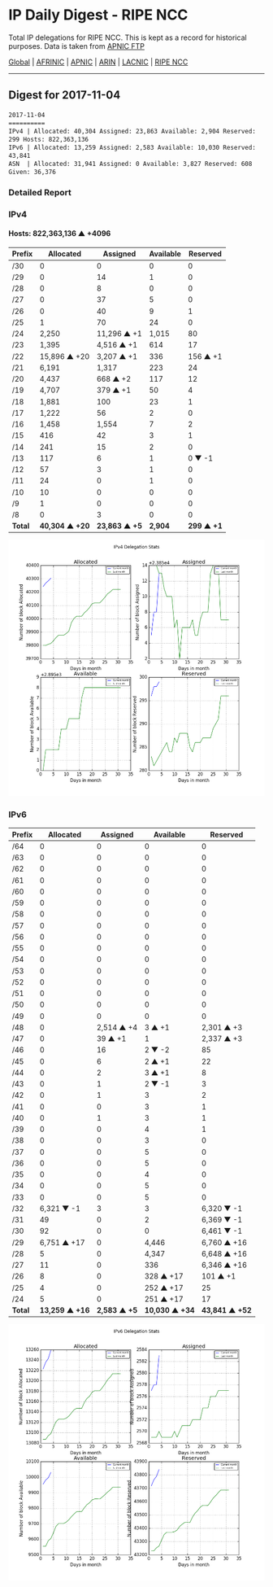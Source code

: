 # IP Daily Digest - RIPE NCC

Total IP delegations for RIPE NCC. This is kept as a record for historical purposes. Data is taken from [APNIC FTP](https://ftp.apnic.net/)

[Global](https://github.com/csmets/IP-Daily-Digest) | [AFRINIC](https://github.com/csmets/IP-Daily-Digest/tree/master/archives/AFRINIC) | [APNIC](https://github.com/csmets/IP-Daily-Digest/tree/master/archives/APNIC) | [ARIN](https://github.com/csmets/IP-Daily-Digest/tree/master/archives/ARIN) | [LACNIC](https://github.com/csmets/IP-Daily-Digest/tree/master/archives/LACNIC) | [RIPE NCC](https://github.com/csmets/IP-Daily-Digest/tree/master/archives/RIPE_NCC)

---

## Digest for 2017-11-04
```
2017-11-04
==========
IPv4 | Allocated: 40,304 Assigned: 23,863 Available: 2,904 Reserved: 299 Hosts: 822,363,136
IPv6 | Allocated: 13,259 Assigned: 2,583 Available: 10,030 Reserved: 43,841
ASN  | Allocated: 31,941 Assigned: 0 Available: 3,827 Reserved: 608 Given: 36,376
```

### Detailed Report

### IPv4

#### Hosts: **822,363,136 ▲ +4096**

| Prefix | Allocated | Assigned | Available | Reserved |
| ----- | ----- | ----- | ----- | ----- |
| /30 | 0 | 0 | 0 | 0 |
| /29 | 0 | 14 | 1 | 0 |
| /28 | 0 | 8 | 0 | 0 |
| /27 | 0 | 37 | 5 | 0 |
| /26 | 0 | 40 | 9 | 1 |
| /25 | 1 | 70 | 24 | 0 |
| /24 | 2,250 | 11,296 ▲ +1 | 1,015 | 80 |
| /23 | 1,395 | 4,516 ▲ +1 | 614 | 17 |
| /22 | 15,896 ▲ +20 | 3,207 ▲ +1 | 336 | 156 ▲ +1 |
| /21 | 6,191 | 1,317 | 223 | 24 |
| /20 | 4,437 | 668 ▲ +2 | 117 | 12 |
| /19 | 4,707 | 379 ▲ +1 | 50 | 4 |
| /18 | 1,881 | 100 | 23 | 1 |
| /17 | 1,222 | 56 | 2 | 0 |
| /16 | 1,458 | 1,554 | 7 | 2 |
| /15 | 416 | 42 | 3 | 1 |
| /14 | 241 | 15 | 2 | 0 |
| /13 | 117 | 6 | 1 | 0 ▼ -1 |
| /12 | 57 | 3 | 1 | 0 |
| /11 | 24 | 0 | 1 | 0 |
| /10 | 10 | 0 | 0 | 0 |
| /9 | 1 | 0 | 0 | 0 |
| /8 | 0 | 3 | 0 | 0 |
| **Total** | **40,304 ▲ +20** | **23,863 ▲ +5** | **2,904** | **299 ▲ +1** |

![ipv4-stats](ipv4-figure.png)

### IPv6

| Prefix | Allocated | Assigned | Available | Reserved |
| ----- | ----- | ----- | ----- | ----- |
| /64 | 0 | 0 | 0 | 0 |
| /63 | 0 | 0 | 0 | 0 |
| /62 | 0 | 0 | 0 | 0 |
| /61 | 0 | 0 | 0 | 0 |
| /60 | 0 | 0 | 0 | 0 |
| /59 | 0 | 0 | 0 | 0 |
| /58 | 0 | 0 | 0 | 0 |
| /57 | 0 | 0 | 0 | 0 |
| /56 | 0 | 0 | 0 | 0 |
| /55 | 0 | 0 | 0 | 0 |
| /54 | 0 | 0 | 0 | 0 |
| /53 | 0 | 0 | 0 | 0 |
| /52 | 0 | 0 | 0 | 0 |
| /51 | 0 | 0 | 0 | 0 |
| /50 | 0 | 0 | 0 | 0 |
| /49 | 0 | 0 | 0 | 0 |
| /48 | 0 | 2,514 ▲ +4 | 3 ▲ +1 | 2,301 ▲ +3 |
| /47 | 0 | 39 ▲ +1 | 1 | 2,337 ▲ +3 |
| /46 | 0 | 16 | 2 ▼ -2 | 85 |
| /45 | 0 | 6 | 2 ▲ +1 | 22 |
| /44 | 0 | 2 | 3 ▲ +1 | 8 |
| /43 | 0 | 1 | 2 ▼ -1 | 3 |
| /42 | 0 | 1 | 3 | 2 |
| /41 | 0 | 0 | 3 | 1 |
| /40 | 0 | 1 | 3 | 1 |
| /39 | 0 | 0 | 4 | 1 |
| /38 | 0 | 0 | 3 | 0 |
| /37 | 0 | 0 | 5 | 0 |
| /36 | 0 | 0 | 5 | 0 |
| /35 | 0 | 0 | 4 | 0 |
| /34 | 0 | 0 | 5 | 0 |
| /33 | 0 | 0 | 5 | 0 |
| /32 | 6,321 ▼ -1 | 3 | 3 | 6,320 ▼ -1 |
| /31 | 49 | 0 | 2 | 6,369 ▼ -1 |
| /30 | 92 | 0 | 0 | 6,461 ▼ -1 |
| /29 | 6,751 ▲ +17 | 0 | 4,446 | 6,760 ▲ +16 |
| /28 | 5 | 0 | 4,347 | 6,648 ▲ +16 |
| /27 | 11 | 0 | 336 | 6,346 ▲ +16 |
| /26 | 8 | 0 | 328 ▲ +17 | 101 ▲ +1 |
| /25 | 4 | 0 | 252 ▲ +17 | 25 |
| /24 | 5 | 0 | 251 ▲ +17 | 17 |
| **Total** | **13,259 ▲ +16** | **2,583 ▲ +5** | **10,030 ▲ +34** | **43,841 ▲ +52** |

![ipv6-stats](ipv6-figure.png)